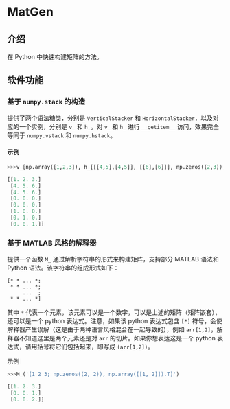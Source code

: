 # MatGen

## 介绍

在 Python 中快速构建矩阵的方法。

## 软件功能

### 基于 `numpy.stack` 的构造

提供了两个语法糖类，分别是 `VerticalStacker` 和 `HorizontalStacker`，以及对应的一个实例，分别是 `v_` 和 `h_`。对 `v_` 和 `h_` 进行 `__getitem__` 访问，效果完全等同于 `numpy.vstack` 和 `numpy.hstack`。

#### 示例

~~~py
>>>v_[np.array([1,2,3]), h_[[[4,5],[4,5]], [[6],[6]]], np.zeros((2,3)), np.eye(3)]

[[1. 2. 3.]
 [4. 5. 6.]
 [4. 5. 6.]
 [0. 0. 0.]
 [0. 0. 0.]
 [1. 0. 0.]
 [0. 1. 0.]
 [0. 0. 1.]]
~~~

### 基于 MATLAB 风格的解释器

提供一个函数 `M_` 通过解析字符串的形式来构建矩阵，支持部分 MATLAB 语法和 Python 语法。该字符串的组成形式如下：

~~~
[* * ... *;
 * * ... *;
     ...  ;
 * * ... *]
~~~

其中 `*` 代表一个元素，该元素可以是一个数字，可以是上述的矩阵（矩阵嵌套），还可以是一个 python 表达式。注意，如果该 python 表达式包含 `[*]` 符号，会使解释器产生误解（这是由于两种语言风格混合在一起导致的），例如 `arr[1,2]`，解释器不知道这里是两个元素还是对 `arr` 的切片。如果你想表达这是一个 python 表达式，请用括号将它们包括起来，即写成 `(arr[1,2])`。

示例

~~~py
>>>M_('[1 2 3; np.zeros((2, 2)), np.array([[1, 2]]).T]')

[[1. 2. 3.]
 [0. 0. 1.]
 [0. 0. 2.]]
~~~